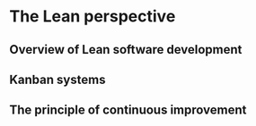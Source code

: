 
# The Lean perspective

## Overview of Lean software development

## Kanban systems

## The principle of continuous improvement
